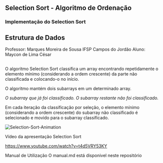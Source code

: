 ## Selection Sort - Algoritmo de Ordenação
### Implementação do Selection Sort

##

## Estrutura de Dados
Professor: Marques Moreira de Sousa
IFSP Campos do Jordão
Aluno: Maycon de Lima César 

##

O algoritmo Selection Sort classifica um array encontrando repetidamente o elemento mínimo (considerando a ordem crescente) da parte não classificada e colocando-o no início. 

O algoritmo mantém dois subarrays em um determinado array.

*O subarray que já foi classificado.* 
*O subarray restante não foi classificado.*

Em cada iteração da classificação por seleção, o elemento mínimo (considerando a ordem crescente) do subarray não classificado é selecionado e movido para o subarray classificado. 

![Selection-Sort-Animation](https://user-images.githubusercontent.com/90663036/208168291-55dd2b1f-b104-4503-8c71-e6ad10904f33.gif)



Vídeo da apresentação Selection Sort

https://www.youtube.com/watch?v=t4d5VRY53KY


Manual de Utilização
O manual.md está disponivel neste repositório


